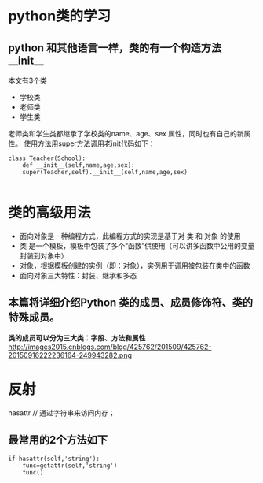  # python类的学习
 ## python 和其他语言一样，类的有一个构造方法__init__ 
 本文有3个类
* 学校类
* 老师类
* 学生类

老师类和学生类都继承了学校类的name、age、sex 属性，同时也有自己的新属性。
使用方法用super方法调用老init代码如下：
```
class Teacher(School):
    def __init__(self,name,age,sex):
    super(Teacher,self).__init__(self,name,age,sex)
    
```

# 类的高级用法
* 面向对象是一种编程方式，此编程方式的实现是基于对 类 和 对象 的使用
* 类 是一个模板，模板中包装了多个“函数”供使用（可以讲多函数中公用的变量封装到对象中）
* 对象，根据模板创建的实例（即：对象），实例用于调用被包装在类中的函数
* 面向对象三大特性：封装、继承和多态

## 本篇将详细介绍Python 类的成员、成员修饰符、类的特殊成员。
**类的成员可以分为三大类：字段、方法和属性**
http://images2015.cnblogs.com/blog/425762/201509/425762-20150916222236164-249943282.png

# 反射
hasattr // 通过字符串来访问内存；
## 最常用的2个方法如下
```
if hasattr(self,'string'):
    func=getattr(self,'string')
    func()
```
